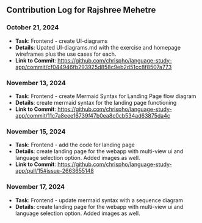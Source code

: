 ## Contribution Log for Rajshree Mehetre

### October 21, 2024
- **Task**: Frontend - create UI-diagrams
- **Details**: Upated UI-diagrams.md with the exercise and homepage wireframes plus the use cases for each.
- **Link to Commit**: https://github.com/chrispho/language-study-app/commit/cf044946fb293925d858c9eb2d51cc8f8507a773

### November 13, 2024
- **Task**: Frontend - create Mermaid Syntax for Landing Page flow diagram
- **Details**: create mermaid syntax for the landing page functioning
- **Link to Commit**: https://github.com/chrispho/language-study-app/commit/11c7a8eee16739f47b0ea8c0cb534ad63875da4c 

### November 15, 2024
- **Task**: Frontend - add the code for landing page
- **Details**: create landing page for the webapp with multi-view ui and language selection option. Added images as well.
- **Link to Commit**: https://github.com/chrispho/language-study-app/pull/15#issue-2663655148

### November 17, 2024
- **Task**: Frontend - update mermaid syntax with a sequence diagram
- **Details**: create landing page for the webapp with multi-view ui and language selection option. Added images as well.